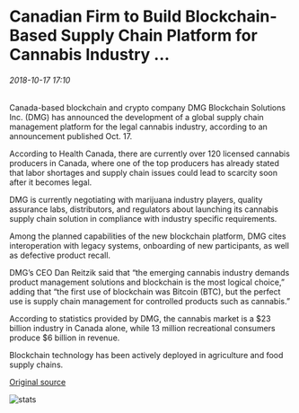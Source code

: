 # Canadian Firm to Build Blockchain-Based Supply Chain Platform for Cannabis Industry ...

###### 2018-10-17 17:10

Canada-based blockchain and crypto company DMG Blockchain Solutions Inc. (DMG) has announced the development of a global supply chain management platform for the legal cannabis industry, according to an announcement published Oct. 17.

According to Health Canada, there are currently over 120 licensed cannabis producers in Canada, where one of the top producers has already stated that labor shortages and supply chain issues could lead to scarcity soon after it becomes legal.

DMG is currently negotiating with marijuana industry players, quality assurance labs, distributors, and regulators about launching its cannabis supply chain solution in compliance with industry specific requirements.

Among the planned capabilities of the new blockchain platform, DMG cites interoperation with legacy systems, onboarding of new participants, as well as defective product recall.

DMG’s CEO Dan Reitzik said that “the emerging cannabis industry demands product management solutions and blockchain is the most logical choice,” adding that “the first use of blockchain was Bitcoin (BTC), but the perfect use is supply chain management for controlled products such as cannabis.”

According to statistics provided by DMG, the cannabis market is a $23 billion industry in Canada alone, while 13 million recreational consumers produce $6 billion in revenue.

Blockchain technology has been actively deployed in agriculture and food supply chains.

[Original source](https://cointelegraph.com/news/canadian-firm-to-build-blockchain-based-supply-chain-platform-for-cannabis-industry)

![stats](https://c.statcounter.com/11760860/0/a89fa40b/1/ "stats")